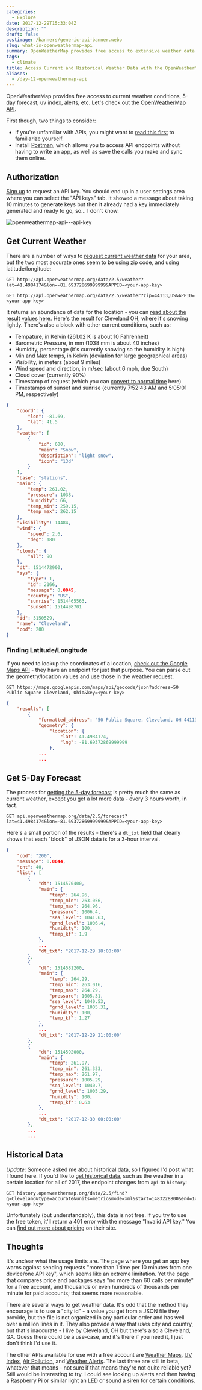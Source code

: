 ```yaml
---
categories:
  - Explore
date: 2017-12-29T15:33:04Z
description: ""
draft: false
postimage: /banners/generic-api-banner.webp
slug: what-is-openweathermap-api
summary: OpenWeatherMap provides free access to extensive weather data - current conditions, 5-day forecast, uv index, weather alerts, etc. Let's check out their API!
tags:
  - climate
title: Access Current and Historical Weather Data with the OpenWeatherMap API
aliases:
  - /day-12-openweathermap-api
---
```

OpenWeatherMap provides free access to current weather conditions, 5-day forecast, uv index, alerts, etc. Let's check out the [OpenWeatherMap API](https://openweathermap.org/api).

First though, two things to consider:

- If you're unfamiliar with APIs, you might want to [read this first](https://grantwinney.com/what-is-an-api/) to familiarize yourself.
- Install [Postman](https://www.getpostman.com/), which allows you to access API endpoints without having to write an app, as well as save the calls you make and sync them online.

## Authorization

[Sign up](http://openweathermap.org/appid) to request an API key. You should end up in a user settings area where you can select the "API keys" tab. It showed a message about taking 10 minutes to generate keys but then it already had a key immediately generated and ready to go, so... I don't know.

![openweathermap-api---api-key](openweathermap-api---api-key.png)

## Get Current Weather

There are a number of ways to [request current weather data](http://openweathermap.org/current) for your area, but the two most accurate ones seem to be using zip code, and using latitude/longitude:

```
GET http://api.openweathermap.org/data/2.5/weather?lat=41.4984174&lon=-81.69372869999999&APPID=<your-app-key>

GET http://api.openweathermap.org/data/2.5/weather?zip=44113,US&APPID=<your-app-key>
```

It returns an abundance of data for the location - you can [read about the result values here](http://openweathermap.org/current#parameter). Here's the result for Cleveland OH, where it's snowing lightly. There's also a block with other current conditions, such as:

- Tempature, in Kelvin (261.02 K is about 10 Fahrenheit)
- Barometric Pressure, in mm (1038 mm is about 40 inches)
- Humidity, percentage (it's currently snowing so the humidity is high)
- Min and Max temps, in Kelvin (deviation for large geographical areas)
- Visibility, in meters (about 9 miles)
- Wind speed and direction, in m/sec (about 6 mph, due South)
- Cloud cover (currently 90%)
- Timestamp of request (which you can [convert to normal time](https://www.epochconverter.com/) here)
- Timestamps of sunset and sunrise (currently 7:52:43 AM and 5:05:01 PM, respectively)

```JSON
{
    "coord": {
        "lon": -81.69,
        "lat": 41.5
    },
    "weather": [
        {
            "id": 600,
            "main": "Snow",
            "description": "light snow",
            "icon": "13d"
        }
    ],
    "base": "stations",
    "main": {
        "temp": 261.02,
        "pressure": 1038,
        "humidity": 66,
        "temp_min": 259.15,
        "temp_max": 262.15
    },
    "visibility": 14484,
    "wind": {
        "speed": 2.6,
        "deg": 180
    },
    "clouds": {
        "all": 90
    },
    "dt": 1514472900,
    "sys": {
        "type": 1,
        "id": 2166,
        "message": 0.0045,
        "country": "US",
        "sunrise": 1514465563,
        "sunset": 1514498701
    },
    "id": 5150529,
    "name": "Cleveland",
    "cod": 200
}
```

### Finding Latitude/Longitude

If you need to lookup the coordinates of a location, [check out the Google Maps API](https://grantwinney.com/what-is-google-maps-api/) - they have an endpoint for just that purpose. You can parse out the geometry/location values and use those in the weather request.

```
GET https://maps.googleapis.com/maps/api/geocode/json?address=50 Public Square Cleveland, Ohio&key=<your-key>
```

```json
{
    "results": [
        {
            "formatted_address": "50 Public Square, Cleveland, OH 44113, USA",
            "geometry": {
                "location": {
                    "lat": 41.4984174,
                    "lng": -81.69372869999999
                },
            ...
            ...
```

## Get 5-Day Forecast

The process for [getting the 5-day forecast](http://openweathermap.org/forecast5) is pretty much the same as current weather, except you get a lot more data - every 3 hours worth, in fact.

```
GET api.openweathermap.org/data/2.5/forecast?lat=41.4984174&lon=-81.69372869999999&APPID=<your-app-key>
```

Here's a small portion of the results - there's a `dt_txt` field that clearly shows that each "block" of JSON data is for a 3-hour interval.

```json
{
    "cod": "200",
    "message": 0.0044,
    "cnt": 40,
    "list": [
        {
            "dt": 1514570400,
            "main": {
                "temp": 264.96,
                "temp_min": 263.056,
                "temp_max": 264.96,
                "pressure": 1006.4,
                "sea_level": 1041.63,
                "grnd_level": 1006.4,
                "humidity": 100,
                "temp_kf": 1.9
            },
            ...
            "dt_txt": "2017-12-29 18:00:00"
        },
        {
            "dt": 1514581200,
            "main": {
                "temp": 264.29,
                "temp_min": 263.016,
                "temp_max": 264.29,
                "pressure": 1005.31,
                "sea_level": 1040.53,
                "grnd_level": 1005.31,
                "humidity": 100,
                "temp_kf": 1.27
            },
            ...
            "dt_txt": "2017-12-29 21:00:00"
        },
        {
            "dt": 1514592000,
            "main": {
                "temp": 261.97,
                "temp_min": 261.333,
                "temp_max": 261.97,
                "pressure": 1005.29,
                "sea_level": 1040.7,
                "grnd_level": 1005.29,
                "humidity": 100,
                "temp_kf": 0.63
            },
            ...
            "dt_txt": "2017-12-30 00:00:00"
        },
        ...
        ...
```

## Historical Data

_Update:_ Someone asked me about historical data, so I figured I'd post what I found here. If you'd like to [get historical data](https://openweathermap.org/history), such as the weather in a certain location for all of 2017, the endpoint changes from `api` to `history`:

```
GET history.openweathermap.org/data/2.5/find?q=Cleveland&type=accurate&units=metric&mode=xml&start=1483228800&end=1485820800&APPID=<your-app-key>
```

Unfortunately (but understandably), this data is not free. If you try to use the free token, it'll return a 401 error with the message "Invalid API key." You can [find out more about pricing](http://openweathermap.org/price#history) on their site.

## Thoughts

It's unclear what the usage limits are. The page where you get an app key warns against sending requests "more than 1 time per 10 minutes from one device/one API key", which seems like an extreme limitation. Yet the page that compares price and packages says "no more than 60 calls per minute" for a free account, and thousands or even hundreds of thousands per minute for paid accounts; that seems more reasonable.

There are several ways to get weather data. It's odd that the method they encourage is to use a "city id" - a value you get from a JSON file they provide, but the file is not organized in any particular order and has well over a million lines in it. They also provide a way that uses city and country, but that's inaccurate - I live by Cleveland, OH but there's also a Cleveland, GA. Guess there could be a use-case, and it's there if you need it, I just don't think I'd use it.

The other APIs available for use with a free account are [Weather Maps](http://openweathermap.org/api/weathermaps), [UV Index](http://openweathermap.org/api/uvi), [Air Pollution](http://openweathermap.org/api/pollution/co), and [Weather Alerts](http://openweathermap.org/triggers). The last three are still in beta, whatever that means - not sure if that means they're not quite reliable yet? Still would be interesting to try. I could see looking up alerts and then having a Raspberry Pi or similar light an LED or sound a siren for certain conditions.
